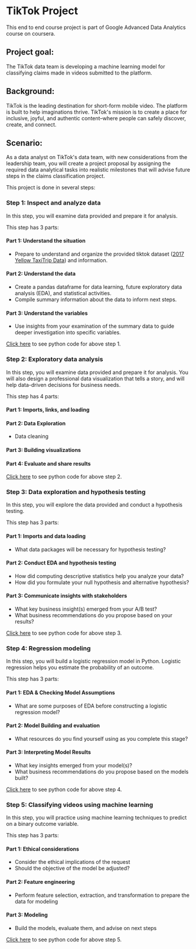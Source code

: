 # TikTok Project
This end to end course project is part of Google Advanced Data Analytics course on coursera.

## Project goal:
The TikTok data team is developing a machine learning model for classifying claims made in videos submitted to the platform.

## Background:
TikTok is the leading destination for short-form mobile video. The platform is built to help imaginations thrive. TikTok's mission is to create a place for inclusive, joyful, and authentic content–where people can safely discover, create, and connect.

## Scenario:
As a data analyst on TikTok's data team, with new considerations from the leadership team, you will create a project proposal by assigning the required data analytical tasks into realistic milestones that will advise future steps in the claims classification project.

This project is done in several steps:

### Step 1: Inspect and analyze data
In this step, you will examine data provided and prepare it for analysis.

This step has 3 parts:

#### Part 1: Understand the situation
* Prepare to understand and organize the provided tiktok dataset ([2017 Yellow TaxiTrip Data](https://data.cityofnewyork.us/Transportation/2017-Yellow-Taxi-Trip-Data/biws-g3hs)) and information.

#### Part 2: Understand the data
* Create a pandas dataframe for data learning, future exploratory data analysis (EDA), and statistical activities.
* Compile summary information about the data to inform next steps.

#### Part 3: Understand the variables
* Use insights from your examination of the summary data to guide deeper investigation into specific variables.

[Click here](https://github.com/rajmanish31/Automatidata-project/blob/main/Code/Inspect_and_analyse_data.ipynb) to see python code for above step 1.

### Step 2: Exploratory data analysis
In this step, you will examine data provided and prepare it for analysis. You will also design a professional data visualization that tells a story, and will help data-driven decisions for business needs.

This step has 4 parts:

#### Part 1: Imports, links, and loading

####  Part 2: Data Exploration
* Data cleaning

#### Part 3: Building visualizations

#### Part 4: Evaluate and share results

[Click here](https://github.com/rajmanish31/Automatidata-project/blob/main/Code/EDA.ipynb) to see python code for above step 2.

### Step 3: Data exploration and hypothesis testing
In this step, you will explore the data provided and conduct a hypothesis testing.

This step has 3 parts:

#### Part 1: Imports and data loading
* What data packages will be necessary for hypothesis testing?

#### Part 2: Conduct EDA and hypothesis testing
* How did computing descriptive statistics help you analyze your data?
* How did you formulate your null hypothesis and alternative hypothesis?

#### Part 3: Communicate insights with stakeholders
* What key business insight(s) emerged from your A/B test?
* What business recommendations do you propose based on your results?

[Click here](https://github.com/rajmanish31/Automatidata-project/blob/main/Code/Statistical_analysis.ipynb) to see python code for above step 3.

### Step 4: Regression modeling
In this step, you will build a logistic regression model in Python. Logistic regression helps you estimate the probability of an outcome.

This step has 3 parts:

#### Part 1: EDA & Checking Model Assumptions
* What are some purposes of EDA before constructing a logistic regression model?

#### Part 2: Model Building and evaluation
* What resources do you find yourself using as you complete this stage?

#### Part 3: Interpreting Model Results
* What key insights emerged from your model(s)?
* What business recommendations do you propose based on the models built?

[Click here](https://github.com/rajmanish31/Automatidata-project/blob/main/Code/Multiple_linear_regression_model.ipynb) to see python code for above step 4.

### Step 5: Classifying videos using machine learning
In this step, you will practice using machine learning techniques to predict on a binary outcome variable.

This step has 3 parts:

#### Part 1: Ethical considerations
* Consider the ethical implications of the request
* Should the objective of the model be adjusted?

#### Part 2: Feature engineering
* Perform feature selection, extraction, and transformation to prepare the data for modeling

#### Part 3: Modeling
* Build the models, evaluate them, and advise on next steps

[Click here](https://github.com/rajmanish31/Automatidata-project/blob/main/Code/Machine_learning_model.ipynb) to see python code for above step 5.
